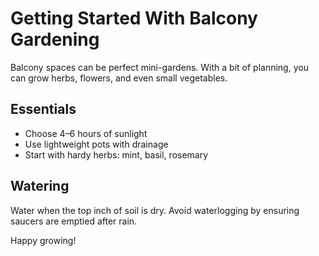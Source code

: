 # Getting Started With Balcony Gardening

Balcony spaces can be perfect mini-gardens. With a bit of planning,
you can grow herbs, flowers, and even small vegetables.

## Essentials

- Choose 4–6 hours of sunlight
- Use lightweight pots with drainage
- Start with hardy herbs: mint, basil, rosemary

## Watering

Water when the top inch of soil is dry. Avoid waterlogging by ensuring
saucers are emptied after rain.

Happy growing!
